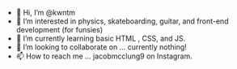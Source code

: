 - 👋 Hi, I’m @kwntm
- 👀 I’m interested in physics, skateboarding, guitar, and front-end development (for funsies)
- 🌱 I’m currently learning basic HTML , CSS, and JS.
- 💞️ I’m looking to collaborate on ... currently nothing!
- 📫 How to reach me ... jacobmcclung9 on Instagram.

<!---
kwntm/kwntm is a ✨ special ✨ repository because its `README.md` (this file) appears on your GitHub profile.
You can click the Preview link to take a look at your changes.
--->
